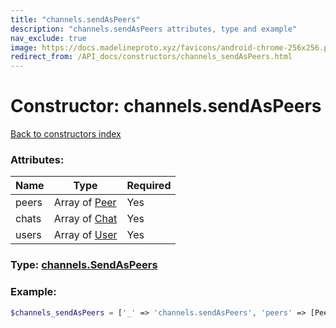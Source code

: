 ```yaml
---
title: "channels.sendAsPeers"
description: "channels.sendAsPeers attributes, type and example"
nav_exclude: true
image: https://docs.madelineproto.xyz/favicons/android-chrome-256x256.png
redirect_from: /API_docs/constructors/channels_sendAsPeers.html
---
```

# Constructor: channels.sendAsPeers  
[Back to constructors index](/API_docs/constructors/index.md)



### Attributes:

| Name     |    Type       | Required |
|----------|---------------|----------|
|peers|Array of [Peer](/API_docs/types/Peer.md) | Yes|
|chats|Array of [Chat](/API_docs/types/Chat.md) | Yes|
|users|Array of [User](/API_docs/types/User.md) | Yes|



### Type: [channels.SendAsPeers](/API_docs/types/channels.SendAsPeers.md)


### Example:

```php
$channels_sendAsPeers = ['_' => 'channels.sendAsPeers', 'peers' => [Peer, Peer], 'chats' => [Chat, Chat], 'users' => [User, User]];
```  
